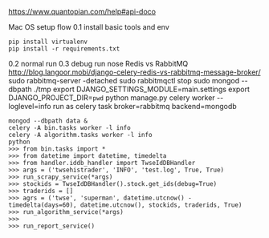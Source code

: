 

https://www.quantopian.com/help#api-doco

Mac OS setup flow
0.1 install basic tools and env
```
pip install virtualenv
pip install -r requirements.txt
```

0.2 normal run
0.3 debug run
nose
Redis vs RabbitMQ
http://blog.langoor.mobi/django-celery-redis-vs-rabbitmq-message-broker/
sudo rabbitmq-server -detached
sudo rabbitmqctl stop
sudo mongod --dbpath ./tmp
export DJANGO_SETTINGS_MODULE=main.settings
export DJANGO_PROJECT_DIR=`pwd`
python manage.py celery worker --loglevel=info
run as celery task
broker=rabbitmq
backend=mongodb
```
mongod --dbpath data &
celery -A bin.tasks worker -l info
celery -A algorithm.tasks worker -l info
python
>>> from bin.tasks import *
>>> from datetime import datetime, timedelta
>>> from handler.iddb_handler import TwseIdDBHandler
>>> args = ('twsehistrader', 'INFO', 'test.log', True, True)
>>> run_scrapy_service(*args)
>>> stockids = TwseIdDBHandler().stock.get_ids(debug=True)
>>> traderids = []
>>> agrs = ('twse', 'superman', datetime.utcnow() - timedelta(days=60), datetime.utcnow(), stockids, traderids, True)
>>> run_algorithm_service(*args)
>>>
>>> run_report_service()
